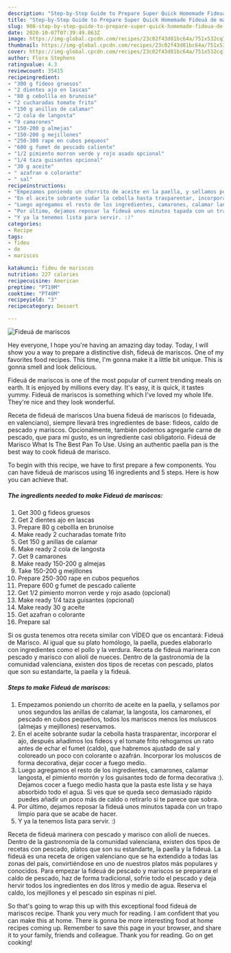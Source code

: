 ```yaml
---
description: "Step-by-Step Guide to Prepare Super Quick Homemade Fideuá de mariscos"
title: "Step-by-Step Guide to Prepare Super Quick Homemade Fideuá de mariscos"
slug: 908-step-by-step-guide-to-prepare-super-quick-homemade-fideua-de-mariscos
date: 2020-10-07T07:39:49.863Z
image: https://img-global.cpcdn.com/recipes/23c02f43d81bc64a/751x532cq70/fideua-de-mariscos-foto-principal.jpg
thumbnail: https://img-global.cpcdn.com/recipes/23c02f43d81bc64a/751x532cq70/fideua-de-mariscos-foto-principal.jpg
cover: https://img-global.cpcdn.com/recipes/23c02f43d81bc64a/751x532cq70/fideua-de-mariscos-foto-principal.jpg
author: Flora Stephens
ratingvalue: 4.3
reviewcount: 35415
recipeingredient:
- "300 g fideos gruesos"
- "2 dientes ajo en lascas"
- "80 g cebollla en brunoise"
- "2 cucharadas tomate frito"
- "150 g anillas de calamar"
- "2 cola de langosta"
- "9 camarones"
- "150-200 g almejas"
- "150-200 g mejillones"
- "250-300 rape en cubos pequeos"
- "600 g fumet de pescado caliente"
- "1/2 pimiento morron verde y rojo asado opcional"
- "1/4 taza guisantes opcional"
- "30 g aceite"
- " azafran o colorante"
- " sal"
recipeinstructions:
- "Empezamos poniendo un chorrito de aceite en la paella, y sellamos por unos segundos las anillas de calamar, la langosta, los camarones, el pescado en cubos pequeños, todos los mariscos menos los moluscos (almejas y mejillones) reservamos."
- "En el aceite sobrante sudar la cebolla hasta trasparentar, incorporar el ajo, después añadimos los fideos y el tomate frito rehogamos un rato antes de echar el fumet (caldo), que habremos ajustado de sal y coloreado un poco con colorante o azafrán. Incorporar los moluscos de forma decorativa, dejar cocer a fuego medio."
- "Luego agregamos el resto de los ingredientes, camarones, calamar langosta, el pimiento morrón y los guisantes todo de forma decorativa :). Dejamos cocer a fuego medio hasta que la pasta este lista y se haya absorbido todo el agua. Si ves que se queda seco demasiado rápido puedes añadir un poco más de caldo o retirarlo si te parece que sobra."
- "Por último, dejamos reposar la fideuá unos minutos tapada con un trapo limpio para que se acabe de hacer."
- "Y ya la tenemos lista para servir. :)"
categories:
- Recipe
tags:
- fideu
- de
- mariscos

katakunci: fideu de mariscos 
nutrition: 227 calories
recipecuisine: American
preptime: "PT19M"
cooktime: "PT40M"
recipeyield: "3"
recipecategory: Dessert

---
```



![Fideuá de mariscos](https://img-global.cpcdn.com/recipes/23c02f43d81bc64a/751x532cq70/fideua-de-mariscos-foto-principal.jpg)

Hey everyone, I hope you're having an amazing day today. Today, I will show you a way to prepare a distinctive dish, fideuá de mariscos. One of my favorites food recipes. This time, I'm gonna make it a little bit unique. This is gonna smell and look delicious.

Fideuá de mariscos is one of the most popular of current trending meals on earth. It is enjoyed by millions every day. It's easy, it is quick, it tastes yummy. Fideuá de mariscos is something which I've loved my whole life. They're nice and they look wonderful.

Receta de fideuá de mariscos Una buena fideuá de mariscos (o fideuada, en valenciano), siempre llevará tres ingredientes de base: fideos, caldo de pescado y mariscos. Opcionalmente, también podemos agregarle carne de pescado, que para mi gusto, es un ingrediente casi obligatorio. Fideuá de Marisco What Is The Best Pan To Use. Using an authentic paella pan is the best way to cook fideuá de marisco.


To begin with this recipe, we have to first prepare a few components. You can have fideuá de mariscos using 16 ingredients and 5 steps. Here is how you can achieve that.

<!--inarticleads1-->

##### The ingredients needed to make Fideuá de mariscos:

1. Get 300 g fideos gruesos
1. Get 2 dientes ajo en lascas
1. Prepare 80 g cebollla en brunoise
1. Make ready 2 cucharadas tomate frito
1. Get 150 g anillas de calamar
1. Make ready 2 cola de langosta
1. Get 9 camarones
1. Make ready 150-200 g almejas
1. Take 150-200 g mejillones
1. Prepare 250-300 rape en cubos pequeños
1. Prepare 600 g fumet de pescado caliente
1. Get 1/2 pimiento morron verde y rojo asado (opcional)
1. Make ready 1/4 taza guisantes (opcional)
1. Make ready 30 g aceite
1. Get  azafran o colorante
1. Prepare  sal


Si os gusta tenemos otra receta similar con VÍDEO que os encantará: Fideuá de Marisco. Al igual que su plato homólogo, la paella, puedes elaborarlo con ingredientes como el pollo y la verdura. Receta de fideuá marinera con pescado y marisco con alioli de nueces. Dentro de la gastronomía de la comunidad valenciana, existen dos tipos de recetas con pescado, platos que son su estandarte, la paella y la fideuá. 

<!--inarticleads2-->

##### Steps to make Fideuá de mariscos:

1. Empezamos poniendo un chorrito de aceite en la paella, y sellamos por unos segundos las anillas de calamar, la langosta, los camarones, el pescado en cubos pequeños, todos los mariscos menos los moluscos (almejas y mejillones) reservamos.
1. En el aceite sobrante sudar la cebolla hasta trasparentar, incorporar el ajo, después añadimos los fideos y el tomate frito rehogamos un rato antes de echar el fumet (caldo), que habremos ajustado de sal y coloreado un poco con colorante o azafrán. Incorporar los moluscos de forma decorativa, dejar cocer a fuego medio.
1. Luego agregamos el resto de los ingredientes, camarones, calamar langosta, el pimiento morrón y los guisantes todo de forma decorativa :). Dejamos cocer a fuego medio hasta que la pasta este lista y se haya absorbido todo el agua. Si ves que se queda seco demasiado rápido puedes añadir un poco más de caldo o retirarlo si te parece que sobra.
1. Por último, dejamos reposar la fideuá unos minutos tapada con un trapo limpio para que se acabe de hacer.
1. Y ya la tenemos lista para servir. :)


Receta de fideuá marinera con pescado y marisco con alioli de nueces. Dentro de la gastronomía de la comunidad valenciana, existen dos tipos de recetas con pescado, platos que son su estandarte, la paella y la fideuá. La fideuá es una receta de origen valenciano que se ha extendido a todas las zonas del país, convirtiéndose en uno de nuestros platos más populares y conocidos. Para empezar la fideuá de pescado y mariscos se preparara el caldo de pescado, haz de forma tradicional, sofrie todo el pescado y deja hervir todos los ingredientes en dos litros y medio de agua. Reserva el caldo, los mejillones y el pescado sin espinas ni piel. 

So that's going to wrap this up with this exceptional food fideuá de mariscos recipe. Thank you very much for reading. I am confident that you can make this at home. There is gonna be more interesting food at home recipes coming up. Remember to save this page in your browser, and share it to your family, friends and colleague. Thank you for reading. Go on get cooking!
